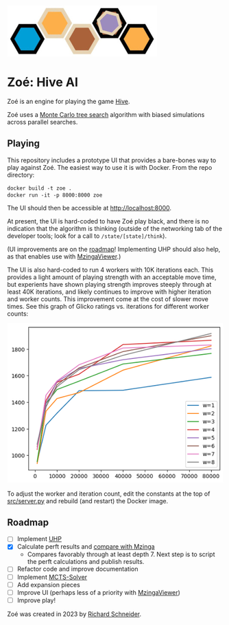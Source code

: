 <img src="https://github.com/richardjs/zoe/raw/master/img/header.jpg" />

# Zoé: Hive AI

Zoé is an engine for playing the game [Hive](https://gen42.com/games/hive).

Zoé uses a [Monte Carlo tree search](https://en.wikipedia.org/wiki/Monte_Carlo_tree_search)
algorithm with biased simulations across parallel searches.

## Playing

This repository includes a prototype UI that provides a bare-bones way to play
against Zoé. The easiest way to use it is with Docker. From the repo directory:

```
docker build -t zoe .
docker run -it -p 8000:8000 zoe
```

The UI should then be accessible at
[http://localhost:8000](http://localhost:8000).

At present, the UI is hard-coded to have Zoé play black, and there is no
indication that the algorithm is thinking (outside of the networking tab of the
developer tools; look for a call to `/state/[state]/think`).

(UI improvements are on the [roadmap](https://github.com/richardjs/zoe#roadmap)!
Implementing UHP should also help, as that enables use with
[MzingaViewer](https://github.com/jonthysell/Mzinga/wiki/MzingaViewer).)

The UI is also hard-coded to run 4 workers with 10K iterations each. This
provides a light amount of playing strength with an acceptable move time, but
experients have shown playing strength improves steeply through at least 40K
iterations, and likely continues to improve with higher iteration and worker
counts. This improvement come at the cost of slower move times. See this graph
of Glicko ratings vs. iterations for different worker counts:

<img src="https://github.com/richardjs/zoe/raw/master/img/v1.0-glicko.png" />

To adjust the worker and iteration count, edit the constants at the top of
[src/server.py](https://github.com/richardjs/zoe/blob/master/src/server.py) and
rebuild (and restart) the Docker image.


## Roadmap

- [ ] Implement [UHP](https://github.com/jonthysell/Mzinga/wiki/UniversalHiveProtocol)
- [x] Calculate perft results and [compare with Mzinga](https://github.com/jonthysell/Mzinga/wiki/Perft)
  - Compares favorably through at least depth 7. Next step is to script the
    perft calculations and publish results.
- [ ] Refactor code and improve documentation
- [ ] Implement [MCTS-Solver](https://dke.maastrichtuniversity.nl/m.winands/documents/uctloa.pdf)
- [ ] Add expansion pieces
- [ ] Improve UI (perhaps less of a priority with [MzingaViewer](https://github.com/jonthysell/Mzinga/wiki/MzingaViewer))
- [ ] Improve play!

Zoé was created in 2023 by [Richard Schneider](https://schneiderbox.net).
